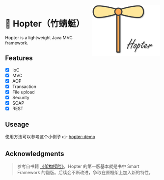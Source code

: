 

<div align="center">
    <img src="assets/hopter-logo.png" width="220" align="right"/>
</div>



# :helicopter: Hopter（竹蜻蜓）

Hopter is a lightweight Java MVC framework.
## Features

- [x] IoC
- [x] MVC
- [x] AOP
- [x] Transaction
- [x] File upload
- [x] Security
- [x] SOAP
- [x] REST

## Useage

使用方法可以参考这个小例子 :point_right: [hopter-demo](<https://github.com/Angus-Liu/hopter-demo>)​

## Acknowledgments

> 参考自书籍 [《架构探险》](https://book.douban.com/subject/26593466/)，Hopter 的第一版基本就是书中 Smart Framework 的翻版。后续会不断改进，争取在原框架上加入新的特性。

